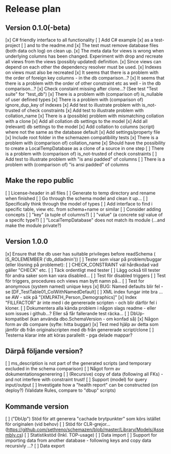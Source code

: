 ﻿# Release plan

## Version 0.1.0(-beta)

[x] C# friendly interface to all functionality
[ ] Add C# example 
    [x] as a test-project 
    [ ] and to the readme.md
[x] The test must remove database files (both data och log) on clean up. 
[x] The meta data for views is wrong when underlying columns has been changed. Experiment with drop and recreate all views from the views (possibly updated) definition.
    [x] Since views can depend on each other the dependency resolver must be used.
    [x] Indexes on views must also be recreated
[x] It seems that there is a problem with the order of foreign key columns - in the db comparison...?
[x] It seems that there is a problem with the order of other constraint etc as well - in the db comparison...?
[x] Check constaint missing after clone...? (See test "Test suite" for "test_db")
[x] There is a problem with (comparison of) is_nullable of user defined types
[x] There is a problem with (comparison of) ignore_dup_key of indexes 
[x] Add test to illustrate problem with is_not-trusted of check constraints
[x] Add test to illustrate problem with collation_name
[x] There is a (possible) problem with mismatching collation with a clone
    [x] Add all collation db settings to the model
    [x] Add all (relevant) db settings to the model
    [x] Add collation to columns (script) where not the same as the database default
    [x] Add settings/property file 
    [x] Include root folder in the schemazen compatibility tests
[x] There is a problem with (comparison of) collation_name
[x] Should have the possibility to create a LocalTempDatabase as a clone of a source in one step
[ ] There is a problem with (comparison of) is_not-trusted of check constraints
[ ] Add test to illustrate problem with "is ansi padded" of columns
[ ] There is a problem with (comparison of) "is ansi padded" of columns

## Make the repo public

[ ] License-header in all files
[ ] Generate to temp directory and rename when finished
[ ] Go through the schema model and clean it up... 
    [ ] Specifically think through the model of types
[ ] Add interface to find i specific table, view etc. from schema+name or similar
[ ] Consider adding concepts 
    [ ] "key" (a tuple of columns?)
    [ ] "value" (a concrete sql value of a specifc type?)
[ ] "LocalTempDatabase" does not match its module (...and make the module private?)

## Version 1.0.0

[x] Ensure that the db user has suitable privileges before readSchema ( IS_ROLEMEMBER ('db_ddladmin'))
[ ] Tester som visar på problem/buggar (eller lösning på problemet):
    [ ] CHECK_CONSTRAINT väl hårdkodad vad gäller "CHECK" etc. 
        [ ] Täck ordentligt med tester
        [ ] Lägg också till tester för andra saker som kan vara disabled...
    [ ] Test för disabled triggers
    [ ] Test för triggers, procedures och views man bytt namn på...
    [ ] Test for anonymous (system named) unique keys
    [x] BUG: Named defaults blir fel - se [DF_TestTable01_ColWithNamedDefault]
    [ ] XML index fungar inte bra ... se AW - sök på "[XMLPATH_Person_Demographics]"
    [x] Index "FILLFACTOR" är inte med i de genererade scripten - och blir därför fel i kloner.
[ ] Dokumentera alla kända problem i någon slags readme - eller som issues i github...? Eller så får fallerande test räcka...
[ ] DbUp-kompatibel (kan använda dbo.SchemaVersion - om konfad så) 
[x] Någon form av db compare (syfte: hitta buggar)
[x] Test med hjälp av detta som jämför db från originalscripten med db från genererade script/clone
[ ] Testerna klarar inte att köras parallellt - pga delade mappar?

## Därpå följande version?

[ ] ms_description is not part of the generated scripts (and temporary excluded in the schema comparison)
[ ] Något form av dokumentationsgenerering
[ ] (Recursive) copy of data (following all FKs) - and not interfere with constraint trust!
[ ] Support (model) for  query input/output
[ ] Investigate how a "health report" can be constructed (on deploy?) (Validate Rules, compare to "dbup" scripts)

## Kommande version

[ ] ("DbUp") Stöd för att generera "cachade brytpunkter" som körs istället för originalen (vid behov)
[ ] Stöd för CLR-grejor... (https://github.com/sethreno/schemazen/blob/master/Library/Models/Assembly.cs)
[ ] Statistikstöd (Inkl. TOP-usage)
[ ] Data import
[ ] Support for importing data from another database - following keys and copy data recursivly ...?
[ ] Data export